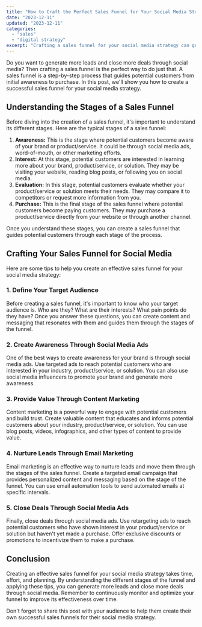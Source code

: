 ```yaml
---
title: "How to Craft the Perfect Sales Funnel for Your Social Media Strategy"
date: "2023-12-11"
updated: "2023-12-11"
categories: 
  - "sales"
  - "digital strategy"
excerpt: "Crafting a sales funnel for your social media strategy can generate more leads and close more deals. Learn how to create a successful sales funnel for your social media strategy by understanding its stages, providing value through content marketing, nurturing leads through email marketing, and closing deals through social media ads. Follow these tips to optimize your sales funnel for maximum effectiveness!"
--- 
```


Do you want to generate more leads and close more deals through social media? Then crafting a sales funnel is the perfect way to do just that. A sales funnel is a step-by-step process that guides potential customers from initial awareness to purchase. In this post, we'll show you how to create a successful sales funnel for your social media strategy.

## Understanding the Stages of a Sales Funnel

Before diving into the creation of a sales funnel, it's important to understand its different stages. Here are the typical stages of a sales funnel:

1. **Awareness:** This is the stage where potential customers become aware of your brand or product/service. It could be through social media ads, word-of-mouth, or other marketing efforts.
2. **Interest:** At this stage, potential customers are interested in learning more about your brand, product/service, or solution. They may be visiting your website, reading blog posts, or following you on social media.
3. **Evaluation:** In this stage, potential customers evaluate whether your product/service or solution meets their needs. They may compare it to competitors or request more information from you.
4. **Purchase:** This is the final stage of the sales funnel where potential customers become paying customers. They may purchase a product/service directly from your website or through another channel.

Once you understand these stages, you can create a sales funnel that guides potential customers through each stage of the process.

## Crafting Your Sales Funnel for Social Media

Here are some tips to help you create an effective sales funnel for your social media strategy:

### 1. Define Your Target Audience

Before creating a sales funnel, it's important to know who your target audience is. Who are they? What are their interests? What pain points do they have? Once you answer these questions, you can create content and messaging that resonates with them and guides them through the stages of the funnel.

### 2. Create Awareness Through Social Media Ads

One of the best ways to create awareness for your brand is through social media ads. Use targeted ads to reach potential customers who are interested in your industry, product/service, or solution. You can also use social media influencers to promote your brand and generate more awareness.

### 3. Provide Value Through Content Marketing

Content marketing is a powerful way to engage with potential customers and build trust. Create valuable content that educates and informs potential customers about your industry, product/service, or solution. You can use blog posts, videos, infographics, and other types of content to provide value.

### 4. Nurture Leads Through Email Marketing

Email marketing is an effective way to nurture leads and move them through the stages of the sales funnel. Create a targeted email campaign that provides personalized content and messaging based on the stage of the funnel. You can use email automation tools to send automated emails at specific intervals.

### 5. Close Deals Through Social Media Ads

Finally, close deals through social media ads. Use retargeting ads to reach potential customers who have shown interest in your product/service or solution but haven't yet made a purchase. Offer exclusive discounts or promotions to incentivize them to make a purchase.

## Conclusion

Creating an effective sales funnel for your social media strategy takes time, effort, and planning. By understanding the different stages of the funnel and applying these tips, you can generate more leads and close more deals through social media. Remember to continuously monitor and optimize your funnel to improve its effectiveness over time.

Don't forget to share this post with your audience to help them create their own successful sales funnels for their social media strategy.